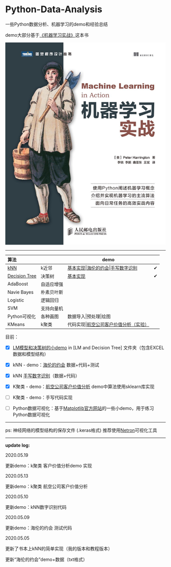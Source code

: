 # Python-Data-Analysis
一些Python数据分析、机器学习的demo和经验总结    

demo大部分基于[《机器学习实战》](<https://www.ituring.com.cn/book/1021>)这本书

![机器学习实战](./pics/book.jpg)

--------------------------------------------------------------------

| 算法                                                         |            | demo                                                         |      |
| :----------------------------------------------------------- | ---------- | ------------------------------------------------------------ | ---- |
| [kNN](<https://github.com/szupzj18/Python-Data-Analysis/tree/master/kNN>) | k近邻      | [基本实现](<https://github.com/szupzj18/Python-Data-Analysis/blob/master/kNN/kNN%E7%AE%80%E5%8D%95%E5%AE%9E%E7%8E%B0.ipynb>)\|[海伦的约会](<https://github.com/szupzj18/Python-Data-Analysis/blob/master/kNN/%E6%B5%B7%E4%BC%A6%E7%9A%84%E7%BA%A6%E4%BC%9A.ipynb>)\|[手写数字识别](<https://github.com/szupzj18/Python-Data-Analysis/blob/master/kNN/handwriting%20recognition/%E6%95%B0%E5%AD%97%E8%AF%86%E5%88%AB.ipynb>) | ✔    |
| [Decision Tree](<https://github.com/szupzj18/Python-Data-Analysis/tree/master/LM%20and%20DecisionTree>) | 决策树     | [基本实现](<https://github.com/szupzj18/Python-Data-Analysis/blob/master/LM%20and%20DecisionTree/code.ipynb>) | ✔    |
| AdaBoost                                                     | 自适应增强 |                                                              |      |
| Navie Bayes                                                  | 朴素贝叶斯 |                                                              |      |
| Logistic                                                     | 逻辑回归   |                                                              |      |
| SVM                                                          | 支持向量机 |                                                              |      |
| Python可视化                                                 | 各种画图   | 数据导入\|预处理\|绘图                                       |      |
| KMeans                                                       | k聚类      | 代码实现\|[航空公司客户价值分析（实验）](<https://github.com/szupzj18/Python-Data-Analysis/blob/master/KMeans/%E8%81%9A%E7%B1%BB%E5%88%86%E6%9E%90%E5%AE%9E%E9%AA%8C.ipynb>) |      |

目前：

- [x]  [LM模型和决策树的小demo](<https://github.com/szupzj18/Python-Data-Analysis/blob/master/LM%20and%20DecisionTree/code.ipynb>) in [LM and Decision Tree] 文件夹（包含EXCEL数据和模型结构）  


- [x] kNN - demo：[海伦的约会](<https://github.com/szupzj18/Python-Data-Analysis/blob/master/kNN/kNN%E7%AE%80%E5%8D%95%E5%AE%9E%E7%8E%B0.ipynb>) 数据+代码+测试
- [x] kNN [手写数字识别](<https://github.com/szupzj18/Python-Data-Analysis/blob/master/kNN/handwriting%20recognition/%E6%95%B0%E5%AD%97%E8%AF%86%E5%88%AB.ipynb>)（数据+代码）
- [x] K聚类 - demo：[航空公司客户价值分析](<https://github.com/szupzj18/Python-Data-Analysis/blob/master/kNN/%E8%81%9A%E7%B1%BB%E5%88%86%E6%9E%90%E5%AE%9E%E9%AA%8C.ipynb>) demo中算法使用sklearn库实现
- [ ] K聚类 - demo：手写代码实现
- [ ] Python数据可视化：基于[Matplotlib官方网站](<https://matplotlib.org/index.html>)的一些小demo，用于练习Python数据可视化

--------------------------------

ps: 神经网络的模型结构的保存文件 (.keras格式) 推荐使用[Netron](<https://github.com/lutzroeder/netron>)可视化工具



-------

**update log:**

2020.05.19

更新demo：k聚类 客户价值分析demo 实现

2020.05.13

更新demo：k聚类 航空公司客户价值分析

2020.05.10

更新demo：kNN数字识别代码

2020.05.09  

更新demo：海伦的约会 测试代码  

2020.05.05  

更新了书本上kNN的简单实现（我的版本和教程版本）  

更新“海伦的约会”demo+数据（txt格式） 

